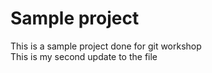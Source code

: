 # Sample project  
This is a sample project done for git workshop  
This is my second update to the file
